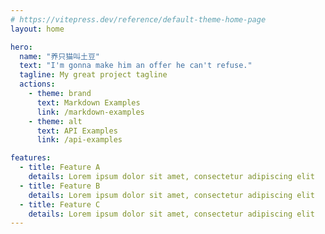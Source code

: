 ```yaml
---
# https://vitepress.dev/reference/default-theme-home-page
layout: home

hero:
  name: "养只猫叫土豆"
  text: "I'm gonna make him an offer he can't refuse."
  tagline: My great project tagline
  actions:
    - theme: brand
      text: Markdown Examples
      link: /markdown-examples
    - theme: alt
      text: API Examples
      link: /api-examples

features:
  - title: Feature A
    details: Lorem ipsum dolor sit amet, consectetur adipiscing elit
  - title: Feature B
    details: Lorem ipsum dolor sit amet, consectetur adipiscing elit
  - title: Feature C
    details: Lorem ipsum dolor sit amet, consectetur adipiscing elit
---
```



